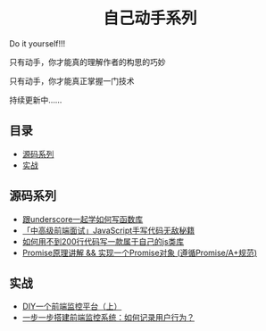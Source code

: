 <h1 align="center">自己动手系列</h1>

Do it yourself!!!

只有动手，你才能真的理解作者的构思的巧妙

只有动手，你才能真正掌握一门技术

持续更新中……


## 目录

* [源码系列](#源码系列)
* [实战](#实战)


## 源码系列


 * [跟underscore一起学如何写函数库](https://juejin.im/post/5c7e9680e51d451581086bc4)
 * [「中高级前端面试」JavaScript手写代码无敌秘籍](https://juejin.im/post/5c9c3989e51d454e3a3902b6)
 * [如何用不到200行代码写一款属于自己的js类库](https://juejin.im/post/5d1e26a2e51d45595319e3a9)
 * [Promise原理讲解 && 实现一个Promise对象 (遵循Promise/A+规范)](https://juejin.im/post/5aa7868b6fb9a028dd4de672)
 
## 实战
 * [DIY一个前端监控平台（上）](https://juejin.im/post/5c8cd7bd5188257ed47b22fe)
 * [一步一步搭建前端监控系统：如何记录用户行为？](https://juejin.im/post/5c8cd7bd5188257ed47b22fe)


